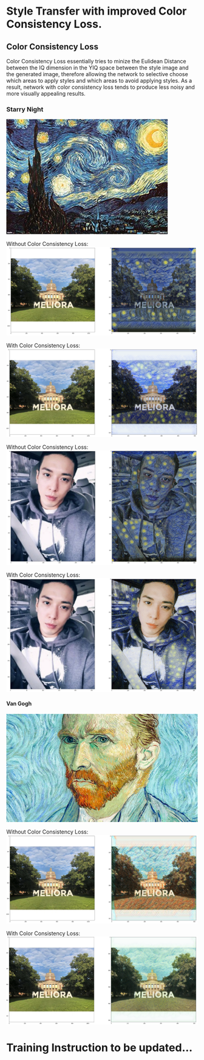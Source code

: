 # Style Transfer with improved Color Consistency Loss.

## Color Consistency Loss
Color Consistency Loss essentially tries to minize the Eulidean Distance between the IQ dimension in the YIQ space between the style image and the generated image, therefore allowing the network to selective choose which areas to apply styles and which areas to avoid applying styles. As a result, network with color consistency loss tends to produce less noisy and more visually appealing results.


### Starry Night
![StarryNight](https://github.com/bowenng/StyleTransfer/blob/master/sample_outputs/StarryNight.jpg)

Without Color Consistency Loss:
![UR_StarryNight_Original](https://github.com/bowenng/StyleTransfer/blob/master/sample_outputs/StarryNightOriginal.png)

With Color Consistency Loss:
![UR_StarryNight_Improved](https://github.com/bowenng/StyleTransfer/blob/master/sample_outputs/StarryNightImproved.png)

Without Color Consistency Loss:
![Zheng_StarryNight_Original](https://github.com/bowenng/StyleTransfer/blob/master/sample_outputs/ZhengOriginal.png)

With Color Consistency Loss:
![Zheng_StarryNight_Improved](https://github.com/bowenng/StyleTransfer/blob/master/sample_outputs/ZhengImproved.png)


#### Van Gogh
![Vangogh](https://github.com/bowenng/StyleTransfer/blob/master/sample_outputs/Van.jpg)

Without Color Consistency Loss:
![UR_Vangogh_Original](https://github.com/bowenng/StyleTransfer/blob/master/sample_outputs/VangoghOriginal.png)

With Color Consistency Loss:
![UR_Vangogh_Improved](https://github.com/bowenng/StyleTransfer/blob/master/sample_outputs/VangoghImproved.png)

# Training Instruction to be updated...
